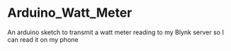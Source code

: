 # Arduino_Watt_Meter
An arduino sketch to transmit a watt meter reading to my Blynk server so I can read it on my phone
